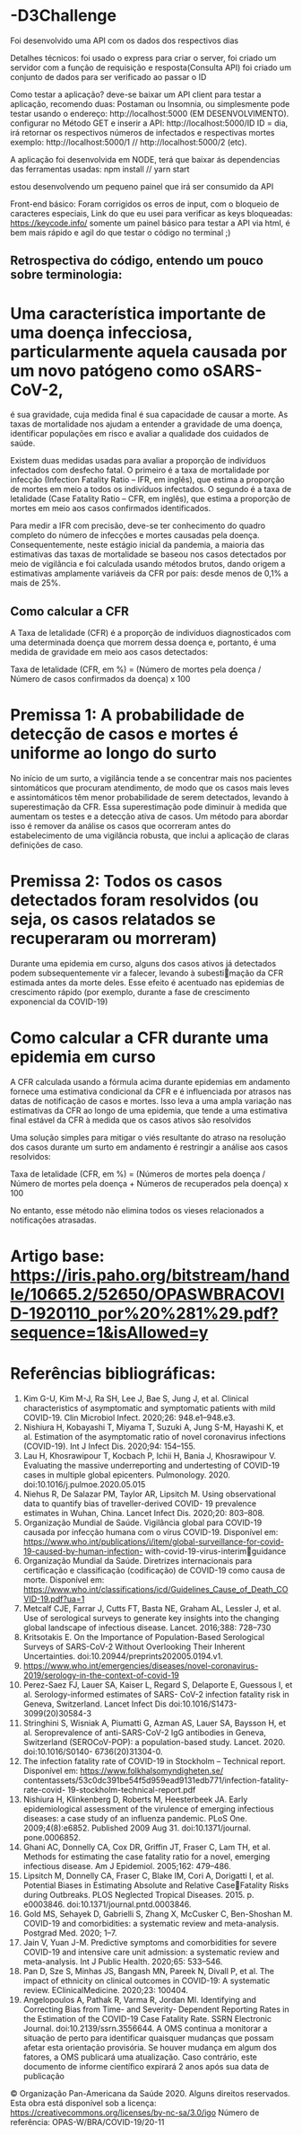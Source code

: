 # -D3Challenge
Foi desenvolvido uma API com os dados dos respectivos dias

Detalhes técnicos: 
foi usado o express para criar o server, 
foi criado um servidor com a função de requisição e resposta(Consulta API) 
foi criado um conjunto de dados para ser verificado ao passar o ID

Como testar a aplicação? 
deve-se baixar um  API client para  testar a aplicação, recomendo duas: Postaman ou Insomnia, ou simplesmente pode testar usando o endereço:  http://localhost:5000 (EM DESENVOLVIMENTO).
configurar no Método GET e inserir a API: 
      http://localhost:5000/ID
      ID = dia, irá retornar os respectivos números de infectados e respectivas mortes
      exemplo: 
       http://localhost:5000/1 //  http://localhost:5000/2 (etc).


A aplicação foi desenvolvida em NODE, terá que baixar ás dependencias das ferramentas usadas: 
npm install //  yarn start


estou desenvolvendo um pequeno painel que irá ser consumido da API 

Front-end básico: 
Foram corrigidos os erros de input, com o bloqueio de caracteres especiais, 
Link do que eu usei para verificar as keys bloqueadas: https://keycode.info/
somente um painel básico para testar a API via html, é bem mais rápido e agil do que testar o código no terminal ;)



## Retrospectiva do código, entendo um pouco sobre terminologia: 

# Uma característica importante de uma doença infecciosa, particularmente aquela causada por um novo patógeno como oSARS-CoV-2, 
é sua gravidade, cuja medida final é sua capacidade de causar a morte. As taxas de mortalidade nos ajudam a entender a gravidade 
de uma doença, identificar populações em risco e avaliar a qualidade dos cuidados de saúde.

Existem duas medidas usadas para avaliar a proporção de indivíduos infectados com desfecho fatal. O primeiro é a taxa de mortalidade por infecção (Infection Fatality Ratio – IFR, em inglês), que estima a proporção de mortes em meio a todos os indivíduos 
infectados. O segundo é a taxa de letalidade (Case Fatality Ratio – CFR, em inglês), que estima a proporção de mortes em meio 
aos casos confirmados identificados.

Para medir a IFR com precisão, deve-se ter conhecimento do quadro completo do número de infecções e mortes causadas pela doença. Consequentemente, neste estágio inicial da pandemia, a maioria das estimativas das taxas de mortalidade se baseou nos casos 
detectados por meio de vigilância e foi calculada usando métodos brutos, dando origem a estimativas amplamente variáveis da CFR 
por país: desde menos de 0,1% a mais de 25%.

## Como calcular a CFR

A Taxa de letalidade (CFR) é a proporção de indivíduos diagnosticados com uma determinada doença que morrem dessa doença 
e, portanto, é uma medida de gravidade em meio aos casos detectados:

Taxa de letalidade (CFR, em %) = (Número de mortes pela doença / Número de casos confirmados da doença) x 100

# Premissa 1: A probabilidade de detecção de casos e mortes é uniforme ao longo do surto

No início de um surto, a vigilância tende a se concentrar mais nos pacientes sintomáticos que procuram atendimento, de modo que os 
casos mais leves e assintomáticos têm menor probabilidade de serem detectados, levando à superestimação da CFR. Essa superestimação pode diminuir à medida que aumentam os testes e a detecção ativa de casos. Um método para abordar isso é remover da análise os casos que ocorreram antes do estabelecimento de uma vigilância robusta, que inclui a aplicação de claras definições de caso.

# Premissa 2: Todos os casos detectados foram resolvidos (ou seja, os casos relatados se recuperaram ou morreram)

Durante uma epidemia em curso, alguns dos casos ativos já detectados podem subsequentemente vir a falecer, levando à subestimação da CFR estimada antes da morte deles. Esse efeito é acentuado nas epidemias de crescimento rápido (por exemplo, durante 
a fase de crescimento exponencial da COVID-19)

# Como calcular a CFR durante uma epidemia em curso

A CFR calculada usando a fórmula acima durante epidemias em andamento fornece uma estimativa condicional da CFR e é influenciada por atrasos nas datas de notificação de casos e mortes. Isso leva a uma ampla variação nas estimativas da CFR ao longo 
de uma epidemia, que tende a uma estimativa final estável da CFR à medida que os casos ativos são resolvidos

Uma solução simples para mitigar o viés resultante do atraso na resolução dos casos durante um surto em andamento é restringir a 
análise aos casos resolvidos:

Taxa de letalidade (CFR, em %) = (Números de mortes pela doença / Número de mortes pela doença + Números de recuperados pela doença) x 100

No entanto, esse método não elimina todos os vieses relacionados a notificações atrasadas.



# Artigo base: https://iris.paho.org/bitstream/handle/10665.2/52650/OPASWBRACOVID-1920110_por%20%281%29.pdf?sequence=1&isAllowed=y

# Referências bibliográficas: 
1. Kim G-U, Kim M-J, Ra SH, Lee J, Bae S, Jung J, et al. Clinical characteristics of asymptomatic and symptomatic patients with mild 
COVID-19. Clin Microbiol Infect. 2020;26: 948.e1–948.e3.
2. Nishiura H, Kobayashi T, Miyama T, Suzuki A, Jung S-M, Hayashi K, et al. Estimation of the asymptomatic ratio of novel coronavirus 
infections (COVID-19). Int J Infect Dis. 2020;94: 154–155.
3. Lau H, Khosrawipour T, Kocbach P, Ichii H, Bania J, Khosrawipour V. Evaluating the massive underreporting and undertesting of 
COVID-19 cases in multiple global epicenters. Pulmonology. 2020. doi:10.1016/j.pulmoe.2020.05.015
4. Niehus R, De Salazar PM, Taylor AR, Lipsitch M. Using observational data to quantify bias of traveller-derived COVID- 19 prevalence 
estimates in Wuhan, China. Lancet Infect Dis. 2020;20: 803–808.
5. Organização Mundial de Saúde. Vigilância global para COVID-19 causada por infecção humana com o vírus COVID-19. Disponível 
em: https://www.who.int/publications/i/item/global-surveillance-for-covid-19-caused-by-human-infection- with-covid-19-virus-interimguidance
6. Organização Mundial da Saúde. Diretrizes internacionais para certificação e classificação (codificação) de COVID-19 como causa de 
morte. Disponível em: https://www.who.int/classifications/icd/Guidelines_Cause_of_Death_COVID-19.pdf?ua=1
7. Metcalf CJE, Farrar J, Cutts FT, Basta NE, Graham AL, Lessler J, et al. Use of serological surveys to generate key insights into the 
changing global landscape of infectious disease. Lancet. 2016;388: 728–730
8. Kritsotakis E. On the Importance of Population-Based Serological Surveys of SARS-CoV-2 Without Overlooking Their Inherent 
Uncertainties. doi:10.20944/preprints202005.0194.v1.
9. https://www.who.int/emergencies/diseases/novel-coronavirus-2019/serology-in-the-context-of-covid-19
10. Perez-Saez FJ, Lauer SA, Kaiser L, Regard S, Delaporte E, Guessous I, et al. Serology-informed estimates of SARS- CoV-2 infection 
fatality risk in Geneva, Switzerland. Lancet Infect Dis doi:10.1016/S1473-3099(20)30584-3
11. Stringhini S, Wisniak A, Piumatti G, Azman AS, Lauer SA, Baysson H, et al. Seroprevalence of anti-SARS-CoV-2 IgG antibodies in 
Geneva, Switzerland (SEROCoV-POP): a population-based study. Lancet. 2020. doi:10.1016/S0140- 6736(20)31304-0.
12. The infection fatality rate of COVID-19 in Stockholm – Technical report. Disponível em: https://www.folkhalsomyndigheten.se/
contentassets/53c0dc391be54f5d959ead9131edb771/infection-fatality-rate-covid- 19-stockholm-technical-report.pdf
13. Nishiura H, Klinkenberg D, Roberts M, Heesterbeek JA. Early epidemiological assessment of the virulence of emerging infectious 
diseases: a case study of an influenza pandemic. PLoS One. 2009;4(8):e6852. Published 2009 Aug 31. doi:10.1371/journal.
pone.0006852.
14. Ghani AC, Donnelly CA, Cox DR, Griffin JT, Fraser C, Lam TH, et al. Methods for estimating the case fatality ratio for a novel, 
emerging infectious disease. Am J Epidemiol. 2005;162: 479–486.
15. Lipsitch M, Donnelly CA, Fraser C, Blake IM, Cori A, Dorigatti I, et al. Potential Biases in Estimating Absolute and Relative CaseFatality Risks during Outbreaks. PLOS Neglected Tropical Diseases. 2015. p. e0003846. doi:10.1371/journal.pntd.0003846.
16. Gold MS, Sehayek D, Gabrielli S, Zhang X, McCusker C, Ben-Shoshan M. COVID-19 and comorbidities: a systematic review and 
meta-analysis. Postgrad Med. 2020; 1–7.
17. Jain V, Yuan J-M. Predictive symptoms and comorbidities for severe COVID-19 and intensive care unit admission: a systematic review 
and meta-analysis. Int J Public Health. 2020;65: 533–546.
18. Pan D, Sze S, Minhas JS, Bangash MN, Pareek N, Divall P, et al. The impact of ethnicity on clinical outcomes in COVID-19: A 
systematic review. EClinicalMedicine. 2020;23: 100404.
19. Angelopoulos A, Pathak R, Varma R, Jordan MI. Identifying and Correcting Bias from Time- and Severity- Dependent Reporting Rates 
in the Estimation of the COVID-19 Case Fatality Rate. SSRN Electronic Journal. doi:10.2139/ssrn.3556644.
A OMS continua a monitorar a situação de perto para identificar quaisquer mudanças que possam afetar esta orientação provisória. 
Se houver mudança em algum dos fatores, a OMS publicará uma atualização. Caso contrário, este documento de informe científico 
expirará 2 anos após sua data de publicação

© Organização Pan-Americana da Saúde 2020. 
Alguns direitos reservados. Esta obra está disponível sob a licença: https://creativecommons.org/licenses/by-nc-sa/3.0/igo
Número de referência: OPAS-W/BRA/COVID-19/20-11

